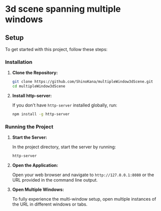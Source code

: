 # 3d scene spanning multiple windows 

## Setup

To get started with this project, follow these steps:

### Installation

1. **Clone the Repository:**

   ```bash
   git clone https://github.com/ShinoKana/multipleWindow3dScene.git
   cd multipleWindow3dScene
   ```

2. **Install http-server:**

   If you don't have `http-server` installed globally, run:

   ```bash
   npm install -g http-server
   ```

### Running the Project

1. **Start the Server:**

   In the project directory, start the server by running:

   ```bash
   http-server
   ```

2. **Open the Application:**

   Open your web browser and navigate to `http://127.0.0.1:8080` or the URL provided in the command line output.

3. **Open Multiple Windows:**

   To fully experience the multi-window setup, open multiple instances of the URL in different windows or tabs.
